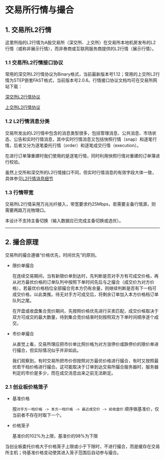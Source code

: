 # 交易所行情与撮合

## 1. 交易所L2行情

这里所指的L2行情为A股交易所（深交所、上交所）在交易所本地机房发布的L2行情（或称非展示行情），而非券商或互联网服务商提供的L2行情（展示行情）。

### 1.1 交易所L2行情接口协议

常用的深交所L2行情协议为Binary格式，当前最新版本号1.12；常用的上交所L2行情为STEP嵌套FAST格式，当前版本号2.0.6。行情接口协议文档均可在交易所网站下载：

[深交所L2行情协议](https://www.szse.cn/marketServices/technicalservice/interface/P020220523530959450444.pdf)

[上交所L2行情协议](https://www.sseinfo.com/services/assortment/document/interface/c/5702218.pdf)

### 1.2 L2行情消息分类

交易所发出的L2行情中包含的消息类型很多，包括管理消息、公共消息、市场状态、公告和实时行情消息，其中实时行情消息又包括快照行情（snap）和逐笔行情，后者又分为逐笔委托行情（order）和逐笔成交行情（execution）。

在进行订单簿重建时我们使用的是逐笔行情，同时利用快照行情对重建的订单簿进行校验。

虽然上交所和深交所的L2行情接口不同，但实时行情消息的有效字段大体一致，具体参见[L2行情消息细节](/doc/msgTypes.md)

### 1.3 行情带宽

交易所L2行情采用万兆光纤接入，带宽要求约25Mbps，若需要主备行情源，则需要两路万兆物理口。

本设计不支持主备切换（输入数据应已完成主备切换或选优）。

---

## 2. 撮合原理

交易所的撮合遵循“价格优先，时间优先”的原则。

* 限价单撮合

    在连续交易期间，当有新限价单到达时，先判断是否对手方有可成交价格，再从对方最优价格的订单队列中按照下单时间先后与之撮合（成交价为对方价格），若最优价格档位全部撮合完本方仍有余量，则继续判断是否有下一档可成交价格，以此类推。待无对手方可成交后，将剩余订单加入本方价格档订单队列之尾。

    在开盘或收盘集合竞价期间，先按照价格优先进行买卖匹配，成交价格取决于双方可成交的最大数量，待到集合竞价结束时刻按照双方下单时间顺序逐个成交。

* 市价单撮合

    从直觉上看，交易所理应把市价单比照价格为对方涨停价或跌停价的限价单进行撮合，但实际情况似乎并非如此。

    我们观察到，有时交易所把市价但按照对方最优价格进行撮合，有时又按照最优若干档价格进行撮合。这可能取决于订单到达交易所撮合服务器时，服务器判定的市价是多少，而在成交消息出来之前无法断定。

### 2.1 创业板价格笼子

* 基准价格

    按```对手方一档价格 -> 本方一档价格 -> 最近成交价 -> 前收盘价``` 顺序做基准价，仅当前者不存在时取下一个。

* 价格笼子

    基准价的102%为上限，基准价的98%为下限

当创业板委托价格大于价格笼子上限或小于下限时，不进行撮合，而是缓存在交易所主机；待基准价格变动使其进入笼子范围后自动参与撮合。
